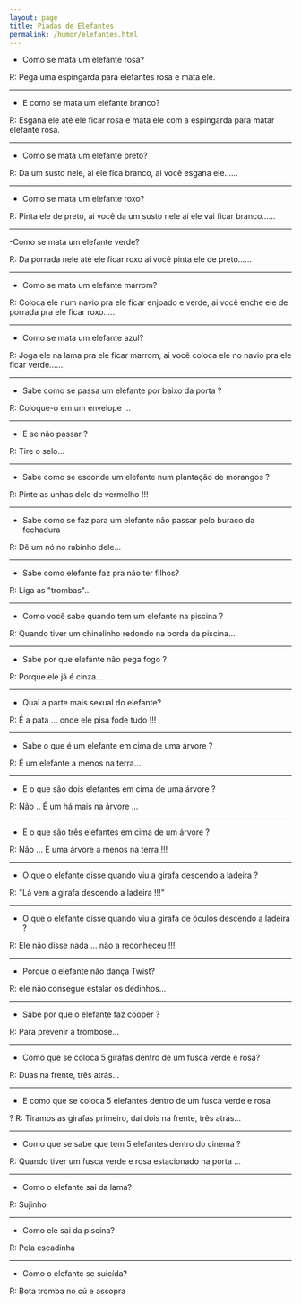 ```yaml
---
layout: page
title: Piadas de Elefantes
permalink: /humor/elefantes.html
---
```


- Como se mata um elefante rosa?

R: Pega uma espingarda para elefantes rosa e mata ele.

---

- E como se mata um elefante branco?

R: Esgana ele até ele ficar rosa e mata ele com a espingarda para matar elefante rosa.

---

- Como se mata um elefante preto?

R: Da um susto nele, ai ele fica branco, ai você esgana ele......

---

- Como se mata um elefante roxo?

R: Pinta ele de preto, ai você da um susto nele ai ele vai ficar branco......

---

-Como se mata um elefante verde?

R: Da porrada nele até ele ficar roxo ai você pinta ele de preto......

---

- Como se mata um elefante marrom?

R: Coloca ele num navio pra ele ficar enjoado e verde, ai você enche ele de porrada pra ele ficar roxo......

---

- Como se mata um elefante azul?

R: Joga ele na lama pra ele ficar marrom, ai você coloca ele no navio pra ele ficar verde.......

---

- Sabe como se passa um elefante por baixo da porta ?

R: Coloque-o em um envelope ...

---

- E se não passar ?

R: Tire o selo...

---

- Sabe como se esconde um elefante num plantação de morangos ?

R: Pinte as unhas dele de vermelho !!!

---

- Sabe como se faz para um elefante não passar pelo buraco da fechadura

R: Dê um nó no rabinho dele...

---

- Sabe como elefante faz pra não ter filhos?

R: Liga as "trombas"...

---

- Como você sabe quando tem um elefante na piscina ?

R: Quando tiver um chinelinho redondo na borda da piscina...

---

- Sabe por que elefante não pega fogo ?

R: Porque ele já é cinza...

---

- Qual a parte mais sexual do elefante?

R: É a pata ... onde ele pisa fode tudo !!!

---

- Sabe o que é um elefante em cima de uma árvore ?

R: É um elefante a menos na terra...

---

- E o que são dois elefantes em cima de uma árvore ?

R: Não .. É um há mais na árvore ...

---

- E o que são três elefantes em cima de um árvore ?

R: Não ... É uma árvore a menos na terra !!!

---

- O que o elefante disse quando viu a girafa descendo a ladeira ?

R: "Lá vem a girafa descendo a ladeira !!!"

---

- O que o elefante disse quando viu a girafa de óculos descendo a ladeira ?

R: Ele não disse nada ... não a reconheceu !!!

---

- Porque o elefante não dança Twist?

R: ele não consegue estalar os dedinhos...

---

- Sabe por que o elefante faz cooper ?

R: Para prevenir a trombose...

---

- Como que se coloca 5 girafas dentro de um fusca verde e rosa?

R: Duas na frente, três atrás...

---

- E como que se coloca 5 elefantes dentro de um fusca verde e rosa

? R: Tiramos as girafas primeiro, daí dois na frente, três atrás...

---

- Como que se sabe que tem 5 elefantes dentro do cinema ?

R: Quando tiver um fusca verde e rosa estacionado na porta ...

---

- Como o elefante sai da lama?

R: Sujinho

---

- Como ele sai da piscina?

R: Pela escadinha

---

- Como o elefante se suicída?

R: Bota tromba no cú e assopra